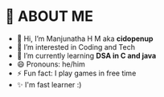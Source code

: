 # 💫 ABOUT ME
- 👋 Hi, I’m Manjunatha H M aka **cidopenup**
- 👀 I’m interested in Coding and Tech
- 🌱 I’m currently learning **DSA in C and java**
- 😄 Pronouns: he/him
- ⚡ Fun fact: I play games in free time
- ✨ I'm fast learner :) 
